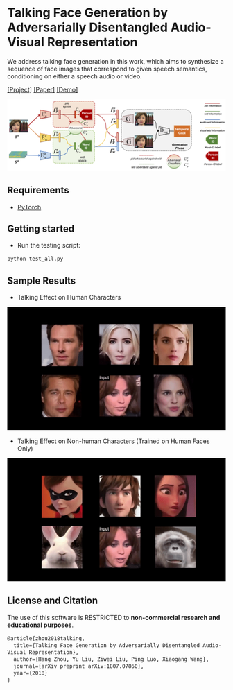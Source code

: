 # Talking Face Generation by Adversarially Disentangled Audio-Visual Representation

We address talking face generation in this work, which aims to synthesize a sequence of face images
that correspond to given speech semantics, conditioning on either a speech audio or video.

[[Project]](https://liuziwei7.github.io/projects/TalkingFace) [[Paper]](https://arxiv.org/abs/1807.07860) [[Demo]](https://www.youtube.com/watch?v=-J2zANwdjcQ)

<img src='./misc/teaser.png' width=800>

## Requirements
* [PyTorch](https://pytorch.org/)

## Getting started
* Run the testing script:
``` bash
python test_all.py
```

## Sample Results
* Talking Effect on Human Characters
<img src='./misc/demo_human.gif' width=800>

* Talking Effect on Non-human Characters (Trained on Human Faces Only)
<img src='./misc/demo_nonhuman.gif' width=800>

## License and Citation
The use of this software is RESTRICTED to **non-commercial research and educational purposes**.

```
@article{zhou2018talking,
  title={Talking Face Generation by Adversarially Disentangled Audio-Visual Representation},
  author={Hang Zhou, Yu Liu, Ziwei Liu, Ping Luo, Xiaogang Wang},
  journal={arXiv preprint arXiv:1807.07860},
  year={2018}
}
```
